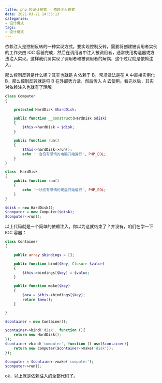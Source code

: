```yaml
---
title: php 和设计模式 - 依赖注入模式
date: 2021-03-21 14:35:13
categories:
- 设计模式
tags:
- 设计模式
---
```


依赖注入是控制反转的一种实现方式。要实现控制反转，需要将创建被调用者实例的工作交由 IOC 容器完成，然后在调用者中注入被调用者，通常使用构造器或方法注入实现。这样我们舅实现了调用者和被调用者的解偶，这个过程就是依赖注入。

那么控制反转是什么呢？其实也就是 A 依赖于 B，常规做法是在 A 中直接实例化 B，那么控制反转就是将 B 在外部势力话，然后传入 A 去使用。看完以后，其实对依赖注入也就有了理解。

```php
class Computer
{

    protected HardDisk $hardDisk;

    public function __construct(HardDisk $disk)
    {
        $this->hardDisk = $disk;
    }

    public function run()
    {
        $this->hardDisk->run();
        echo '一台没有感情的电脑开始运行', PHP_EOL;
    }
}

class  HardDisk
{
    public function run()
    {
        echo '一块没有感情的硬盘开始运行', PHP_EOL;
    }
}

$disk = new HardDisk();
$computer = new Computer($disk);
$computer->run();
```

以上代码就是一个简单的依赖注入，你以为这就结束了？并没有，咱们在学一下 IOC 容器：

```php
class Container
{

    public array $bindings = [];

    public function bind($key, Closure $value)
    {
        $this->bindings[$key] = $value;
    }

    public function make($key)
    {
        $new = $this->bindings[$key];
        return $new();
    }

}

$container = new Container();

$container->bind('disk', function (){
    return new HardDisk();
});
$container->bind('computer', function () use($container){
    return new Computer($container->make('disk'));
});

$computer = $container->make('computer');
$computer->run();
```

ok，以上就是依赖注入的全部代码了。